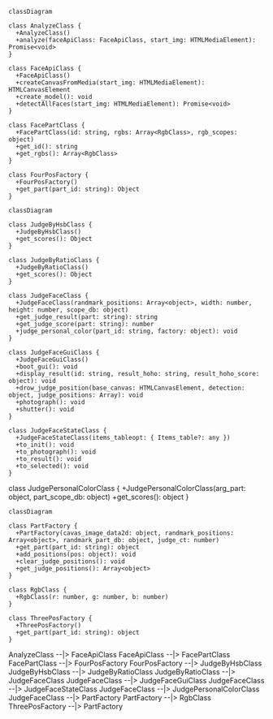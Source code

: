 ```mermaid
classDiagram

class AnalyzeClass {
  +AnalyzeClass()
  +analyze(faceApiClass: FaceApiClass, start_img: HTMLMediaElement): Promise<void>
}

class FaceApiClass {
  +FaceApiClass()
  +createCanvasFromMedia(start_img: HTMLMediaElement): HTMLCanvasElement
  +create_model(): void
  +detectAllFaces(start_img: HTMLMediaElement): Promise<void>
}

class FacePartClass {
  +FacePartClass(id: string, rgbs: Array<RgbClass>, rgb_scopes: object)
  +get_id(): string
  +get_rgbs(): Array<RgbClass>
}

class FourPosFactory {
  +FourPosFactory()
  +get_part(part_id: string): Object
}

```

```mermaid
classDiagram

class JudgeByHsbClass {
  +JudgeByHsbClass()
  +get_scores(): Object
}

class JudgeByRatioClass {
  +JudgeByRatioClass()
  +get_scores(): Object
}

class JudgeFaceClass {
  +JudgeFaceClass(randmark_positions: Array<object>, width: number, height: number, scope_db: object)
  +get_judge_result(part: string): string
  +get_judge_score(part: string): number
  +judge_personal_color(part_id: string, factory: object): void
}

class JudgeFaceGuiClass {
  +JudgeFaceGuiClass()
  +boot_gui(): void
  +display_result(id: string, result_hoho: string, result_hoho_score: object): void
  +drow_judge_position(base_canvas: HTMLCanvasElement, detection: object, judge_positions: Array): void
  +photograph(): void
  +shutter(): void
}

class JudgeFaceStateClass {
  +JudgeFaceStateClass(items_tableopt: { Items_table?: any })
  +to_init(): void
  +to_photograph(): void
  +to_result(): void
  +to_selected(): void
}

```




class JudgePersonalColorClass {
  +JudgePersonalColorClass(arg_part: object, part_scope_db: object)
  +get_scores(): object
}


```mermaid
classDiagram

class PartFactory {
  +PartFactory(cavas_image_data2d: object, randmark_positions: Array<object>, randmark_part_db: object, judge_ct: number)
  +get_part(part_id: string): object
  +add_positions(pos: object): void
  +clear_judge_positions(): void
  +get_judge_positions(): Array<object>
}

class RgbClass {
  +RgbClass(r: number, g: number, b: number)
}

class ThreePosFactory {
  +ThreePosFactory()
  +get_part(part_id: string): object
}

```



AnalyzeClass --|> FaceApiClass
FaceApiClass --|> FacePartClass
FacePartClass --|> FourPosFactory
FourPosFactory --|> JudgeByHsbClass
JudgeByHsbClass --|> JudgeByRatioClass
JudgeByRatioClass --|> JudgeFaceClass
JudgeFaceClass --|> JudgeFaceGuiClass
JudgeFaceClass --|> JudgeFaceStateClass
JudgeFaceClass --|> JudgePersonalColorClass
JudgeFaceClass --|> PartFactory
PartFactory --|> RgbClass
ThreePosFactory --|> PartFactory
